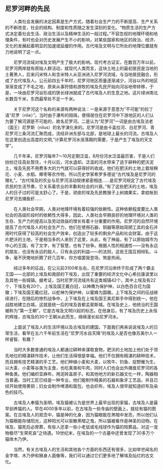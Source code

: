 ## 尼罗河畔的先民

　　人类社会发展的决定因素是生产方式，随着社会生产力的不断提高、生产关系的不断改变，社会的结构、制度和性质随之发生深刻的变化。“物质生活的生产方式决定着社会生活、政治生活以及精神生活的一般过程。”不容忽视的地理环境和地理条件，有时也会对历史发展产生不小的影响，对某些国家和地区的政治、经济、文化的发展起着明显的加速或延缓的作用。古代埃及文明与它所处的地理位置就有力地说明了这一点。

　　尼罗河流域对埃及文明产生了极大的影响。现代考古证实，在数百万年以前，尼罗河两岸就有原始人群活动，就现代人类而言，这块土地上的最初居民是当地的土著黑人，后来闪米特人和含米特人从亚洲进入尼罗河流域，与当地居民融合，形成了古代埃及人。公元前四五千年时，尼罗河地区雨量逐渐减少，河谷以外的地区渐渐变成了不毛之地，原来从事狩猎和游牧的埃及先民开始向河谷地带转移，于是，一块由尼罗河谷形成的狭长绿洲就成了古代埃及人的生息之地。这片绿洲南北长数百千米，东西最窄处不足一千米。

　　关于尼罗河这个名称的来源有两种说法：一是来源于意思为“不可能”的拉丁语“尼罗（nlie）”。当时由于瀑布的阻隔，使得居住在尼罗河中下游地区的人们认为要了解河源是不可能的，故名尼罗河。二是认为“尼罗河”一词是由古埃及法老（国王）尼罗斯（nilus）的名字演化来的。尼罗河是由卡盖拉河、白尼罗河、青尼罗河三条河流汇聚而成，流经非洲东部与北部，是地球上最长的河流。古埃及人在这里创造出高度的文明,“计算尼罗河水涨落期的需要，于是产生了埃及的天文学”。

　　几千年来，尼罗河每年7～10月定期泛滥，8月份河水泛滥最厉害，于是人们纷纷迁往高处暂住，十月以后，河水退却。泛滥的河水带来了适于耕种的肥沃泥土，埃及先民不用费多大的力气就可以获得好的收成，他们在肥沃的土地上栽培棉花、小麦、水稻、椰枣等农作物，所以历史学家希罗多德说“古代埃及是尼罗河的赠礼”。“古代埃及的农业与尼罗河活动规律紧密相连……是尼罗河规定了古代埃及农民的生活节奏，它关系着农业的丰歉和社会的兴衰。”有了这些肥沃的土地，埃及人的日子过的可是太舒心了。于是，顽皮的埃及先民教猴子上树摘果实，拿蚊帐到尼罗河去捕鱼虾……

　　在人类社会早期，人类对地理环境有着较强的依赖性。这种依赖程度要比人类社会的高级阶段时的依赖性大得多，因此，人类社会早期良好的地理环境对人类的生存、生产力的提高以及劳动效益的增长有着十分重要的作用。尼罗河的自然环境提高了古代埃及人的社会生产力，他们在使用石器、铜器等原始简陋工具的金石并用时代获得了较高的社会生产效率，创造出了较多的剩余产品和社会财富。由于这片肥沃的土地，于是相当多的人来到了这里，从此，有了神庙，有了以原始城市为中心的王国，有了文字，有了智慧，也有了纷争。根据人性的相通性——没有永远的朋友，也没有永远的敌人，只有永远的利益——的法则，这些王国互相倾轧、斗争，毫不厌倦地折腾了好几百年，你方唱罢我登场，煞是热闹。

　　经过多年的征战，在公元前3100年左右，在尼罗河沿岸终于形成了两个霸主王国——北部的上埃及和南部的下埃及，出现了重要的经济文化中心希拉康波里以及其他一些城镇。据考证，当时尼罗河流域共有这类城镇42个，其中上埃及有22个，下埃及有20个。上埃及国王戴白冠，以神鹰为保护神，以白色百合花为国徽；下埃及国王戴红冠，以蛇神为保护神，以蜜蜂为国徽。上下埃及之间的征战继续进行，在随后的惨烈战争中，上下埃及在上埃及国王美尼斯手中得到统一，他在战胜地建立白城，这就是统一后的埃及首都孟斐斯城。在埃及史上，他统治的王国被称为“第一王朝”，它是古埃及文明兴起的标志。在他身后，有了埃及历史上永恒的辉煌，古埃及的30个王朝从此而生，绵绵漫长如尼罗河水。

　　上面说了埃及人的生活环境以及古埃及的建国，下面我们再来说说埃及人的日常生活，看早在五六千年前生活在“尼罗河水自天降”的埃及人是否也像苏美尔人一样睿智、有趣？

　　当时大多数普通的埃及人都通过耕种来谋取食物，肥沃的土地加上他们处于领先地位的精湛耕作技术，让他们生活得很是幸福。他们不仅拥有精湛的耕种技术，而且拥有技艺精湛的手工艺。他们种植小麦和大麦，以牧牛、钓鱼、捉野雁为生，以大麦、小麦等谷类为主食，也吃禽类和牛肉，同时人们也会出外捕食尼罗河的各种鱼类。他们编织亚麻布，用泥砖盖房子。和其他地方的新石器文化一样，陶器相当普遍。当时工匠已经是一种专业，他们能制作精美的石器和象牙工艺品，并且已经开始使用黄铜；妇女会制作啤酒和面包，也会织布，埃及人很早就知道织布及染色的技巧。

　　古埃及人奉猫为圣明，埃及猫被认为是世界上最早出现的家猫，古埃及人是最早驯养猫的人。早在4000多年以前，在古埃及一些寺庙的壁画上，就绘有猫的图案。在古埃及人的观念中，猫是神的化身，因为猫眼能在黑暗中发亮，所以他们认为猫眼能存储阳光，这种阳光可以驱散黑暗之鬼，所以猫被看作是神圣的动物。在埃及，猫死后必厚葬，有些人还拿一些小老鼠或毛线球作为猫的陪葬品，对这一宠物极尽“生荣死哀”之待遇。19世纪末，在埃及的一个古墓中还曾发现了30多万个猫体木乃伊。

　　当然，有关古埃及人的生活和其他各个方面的东西还有很多，比如举世闻名的金字塔、木乃伊和狮身人面像等，我们可以通过它们更多地了解埃及灿烂的古文化。
